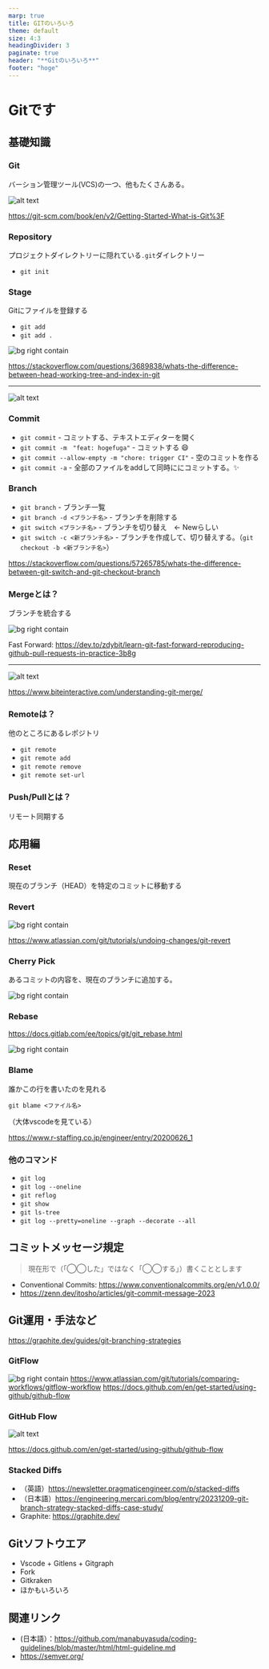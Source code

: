 ```yaml
---
marp: true
title: GITのいろいろ
theme: default
size: 4:3
headingDivider: 3
paginate: true
header: "**Gitのいろいろ**"
footer: "hoge"
---
```

<!-- 
_header: ""
_footer: ""
_paginate: false
-->

# Gitです

## 基礎知識

### Git

バーション管理ツール(VCS)の一つ、他もたくさんある。

![alt text](image-1.png)

https://git-scm.com/book/en/v2/Getting-Started-What-is-Git%3F

### Repository

プロジェクトダイレクトリーに隠れている`.git`ダイレクトリー

- `git init` 


### Stage

Gitにファイルを登録する

- `git add`
- `git add .`

![bg right contain](image.png)

https://stackoverflow.com/questions/3689838/whats-the-difference-between-head-working-tree-and-index-in-git

---

![alt text](image-10.png)

### Commit

- `git commit` - コミットする、テキストエディターを開く
- `git commit -m　"feat: hogefuga"` - コミットする :smile:
- `git commit --allow-empty -m "chore: trigger CI"` - 空のコミットを作る
- `git commit -a` - 全部のファイルをaddして同時ににコミットする。:sparkles:



### Branch

- `git branch` - ブランチ一覧
- `git branch -d <ブランチ名>` - ブランチを削除する
- `git switch <ブランチ名>` - ブランチを切り替え　<- Newらしい
- `git switch -c <新ブランチ名>` - ブランチを作成して、切り替えする。（`git checkout -b <新ブランチ名>`）

https://stackoverflow.com/questions/57265785/whats-the-difference-between-git-switch-and-git-checkout-branch



### Mergeとは？

ブランチを統合する

![bg right contain](image-4.png)

Fast Forward: https://dev.to/zdybit/learn-git-fast-forward-reproducing-github-pull-requests-in-practice-3b8g


---

![alt text](image-3.png)

https://www.biteinteractive.com/understanding-git-merge/



### Remoteは？

他のところにあるレポジトリ

- `git remote`
- `git remote add`
- `git remote remove`
- `git remote set-url`




### Push/Pullとは？

リモート同期する


## 応用編



### Reset

現在のブランチ（HEAD）を特定のコミットに移動する



### Revert

![bg right contain](image-6.png)

https://www.atlassian.com/git/tutorials/undoing-changes/git-revert



### Cherry Pick

あるコミットの内容を、現在のブランチに追加する。

![bg right contain](image-7.png)

### Rebase

https://docs.gitlab.com/ee/topics/git/git_rebase.html

![bg right contain](image-2.png)

### Blame

誰かこの行を書いたのを見れる

`git blame <ファイル名>`

（大体vscodeを見ている）

https://www.r-staffing.co.jp/engineer/entry/20200626_1

### 他のコマンド

- `git log`
- `git log --oneline`
- `git reflog`
- `git show`
- `git ls-tree`
- `git log --pretty=oneline --graph --decorate --all`

## コミットメッセージ規定

> 現在形で（「◯◯した」ではなく「◯◯する」）書くこととします

- Conventional Commits: https://www.conventionalcommits.org/en/v1.0.0/
- https://zenn.dev/itosho/articles/git-commit-message-2023



## Git運用・手法など

https://graphite.dev/guides/git-branching-strategies

### GitFlow

![bg right contain](image-8.png)
https://www.atlassian.com/git/tutorials/comparing-workflows/gitflow-workflow
https://docs.github.com/en/get-started/using-github/github-flow



### GitHub Flow

![alt text](image-9.png)

https://docs.github.com/en/get-started/using-github/github-flow


### Stacked Diffs

- （英語）https://newsletter.pragmaticengineer.com/p/stacked-diffs
- （日本語）https://engineering.mercari.com/blog/entry/20231209-git-branch-strategy-stacked-diffs-case-study/
- Graphite: https://graphite.dev/



## Gitソフトウエア

- Vscode + Gitlens + Gitgraph
- Fork
- Gitkraken
- ほかもいろいろ



## 関連リンク

- (日本語）：https://github.com/manabuyasuda/coding-guidelines/blob/master/html/html-guideline.md
- https://semver.org/


